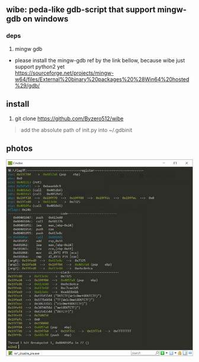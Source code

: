 ## wibe: peda-like gdb-script that support mingw-gdb on windows

### deps
1. mingw gdb
+ please install the mingw-gdb ref by the link bellow, because wibe just support python2 yet<br>
https://sourceforge.net/projects/mingw-w64/files/External%20binary%20packages%20%28Win64%20hosted%29/gdb/

## install
1. git clone https://github.com/Byzero512/wibe
> add the absolute path of init.py into ~/.gdbinit


## photos
![enter description here](./img/screen.png)
